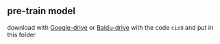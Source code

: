 ## pre-train model

download with [Google-drive](https://drive.google.com/file/d/1kq7NINGWoLjJCXfyW4rk92yc3BDFYoBD/view?usp=sharing)  or [Baidu-drive](https://pan.baidu.com/s/1nz8DbrK_e047UT73pQbTeg )  with the code `cis9`  and put in this folder
